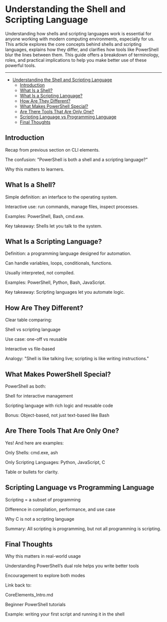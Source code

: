 # Understanding the Shell and Scripting Language

Understanding how shells and scripting languages work is essential for anyone working with modern computing environments, especially for us. This article explores the core concepts behind shells and scripting languages, explains how they differ, and clarifies how tools like PowerShell blur the lines between them. This guide offers a breakdown of terminology, roles, and practical implications to help you make better use of these powerful tools.

----

- [Understanding the Shell and Scripting Language](#understanding-the-shell-and-scripting-language)
  - [Introduction](#introduction)
  - [What Is a Shell?](#what-is-a-shell)
  - [What Is a Scripting Language?](#what-is-a-scripting-language)
  - [How Are They Different?](#how-are-they-different)
  - [What Makes PowerShell Special?](#what-makes-powershell-special)
  - [Are There Tools That Are Only One?](#are-there-tools-that-are-only-one)
  - [Scripting Language vs Programming Language](#scripting-language-vs-programming-language)
  - [Final Thoughts](#final-thoughts)

## Introduction

Recap from previous section on CLI elements.

The confusion: "PowerShell is both a shell and a scripting language?"

Why this matters to learners.

## What Is a Shell?

Simple definition: an interface to the operating system.

Interactive use: run commands, manage files, inspect processes.

Examples: PowerShell, Bash, cmd.exe.

Key takeaway: Shells let you talk to the system.

## What Is a Scripting Language?

Definition: a programming language designed for automation.

Can handle variables, loops, conditionals, functions.

Usually interpreted, not compiled.

Examples: PowerShell, Python, Bash, JavaScript.

Key takeaway: Scripting languages let you automate logic.

## How Are They Different?

Clear table comparing:

Shell vs scripting language

Use case: one-off vs reusable

Interactive vs file-based

Analogy: "Shell is like talking live; scripting is like writing instructions."

## What Makes PowerShell Special?

PowerShell as both:

Shell for interactive management

Scripting language with rich logic and reusable code

Bonus: Object-based, not just text-based like Bash

## Are There Tools That Are Only One?

Yes! And here are examples:

Only Shells: cmd.exe, ash

Only Scripting Languages: Python, JavaScript, C

Table or bullets for clarity.

## Scripting Language vs Programming Language

Scripting = a subset of programming

Difference in compilation, performance, and use case

Why C is not a scripting language

Summary: All scripting is programming, but not all programming is scripting.

## Final Thoughts

Why this matters in real-world usage

Understanding PowerShell’s dual role helps you write better tools

Encouragement to explore both modes


Link back to:

CoreElements_Intro.md

Beginner PowerShell tutorials

Example: writing your first script and running it in the shell
